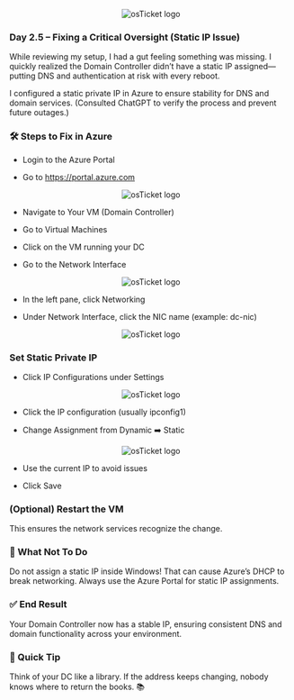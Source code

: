 <p align="center">
<img src="https://i.imgur.com/pqTjnLb.png" alt="osTicket logo"/>
</p>

### Day 2.5 – Fixing a Critical Oversight (Static IP Issue)

While reviewing my setup, I had a gut feeling something was missing. I quickly realized the Domain Controller didn’t have a static IP assigned—putting DNS and authentication at risk with every reboot.

I configured a static private IP in Azure to ensure stability for DNS and domain services. (Consulted ChatGPT to verify the process and prevent future outages.)

### 🛠️ Steps to Fix in Azure
- Login to the Azure Portal

- Go to https://portal.azure.com

<p align="center">
<img src="https://i.imgur.com/qCz50rw.png" alt="osTicket logo"/>
</p>

- Navigate to Your VM (Domain Controller)

- Go to Virtual Machines

- Click on the VM running your DC

- Go to the Network Interface

<p align="center">
<img src="https://i.imgur.com/VAzqb3E.png" alt="osTicket logo"/>
</p>

- In the left pane, click Networking

- Under Network Interface, click the NIC name (example: dc-nic)

<p align="center">
<img src="https://i.imgur.com/DT6I835.png" alt="osTicket logo"/>
</p>

### Set Static Private IP

- Click IP Configurations under Settings

<p align="center">
<img src="https://i.imgur.com/hZzRxlo.png" alt="osTicket logo"/>
</p>

- Click the IP configuration (usually ipconfig1)

- Change Assignment from Dynamic ➡️ Static

<p align="center">
<img src="https://i.imgur.com/5vQNIvv.png" alt="osTicket logo"/>
</p>

- Use the current IP to avoid issues

- Click Save

### (Optional) Restart the VM
This ensures the network services recognize the change.

### 🚫 What Not To Do
Do not assign a static IP inside Windows!
That can cause Azure’s DHCP to break networking. Always use the Azure Portal for static IP assignments.

### ✅ End Result
Your Domain Controller now has a stable IP, ensuring consistent DNS and domain functionality across your environment.

### 💬 Quick Tip
Think of your DC like a library. If the address keeps changing, nobody knows where to return the books. 📚
